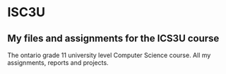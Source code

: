 # ISC3U

## My files and assignments for the ICS3U course 

The ontario grade 11 university level Computer Science course. All my assignments, reports and projects.

